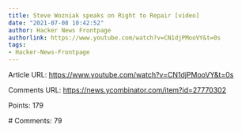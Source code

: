 ```yaml
---
title: Steve Wozniak speaks on Right to Repair [video]
date: "2021-07-08 10:42:52"
author: Hacker News Frontpage
authorlink: https://www.youtube.com/watch?v=CN1djPMooVY&t=0s
tags:
- Hacker-News-Frontpage
---
```


<p>Article URL: <a href="https://www.youtube.com/watch?v=CN1djPMooVY&t=0s">https://www.youtube.com/watch?v=CN1djPMooVY&t=0s</a></p>
<p>Comments URL: <a href="https://news.ycombinator.com/item?id=27770302">https://news.ycombinator.com/item?id=27770302</a></p>
<p>Points: 179</p>
<p># Comments: 79</p>
